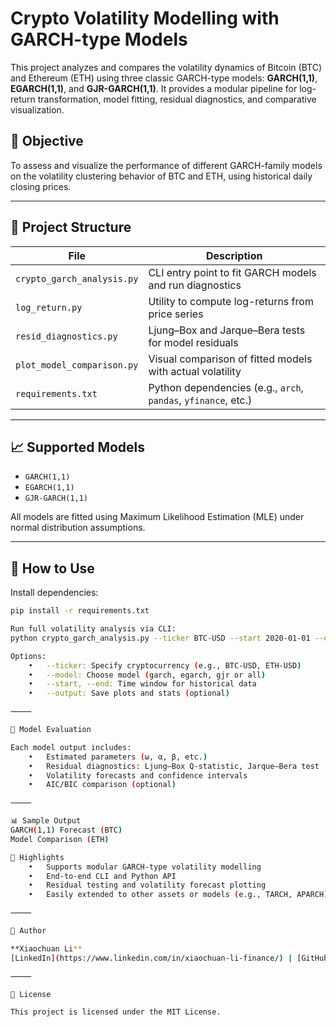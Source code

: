 # Crypto Volatility Modelling with GARCH-type Models

This project analyzes and compares the volatility dynamics of Bitcoin (BTC) and Ethereum (ETH) using three classic GARCH-type models: **GARCH(1,1)**, **EGARCH(1,1)**, and **GJR-GARCH(1,1)**. It provides a modular pipeline for log-return transformation, model fitting, residual diagnostics, and comparative visualization.

## 🧠 Objective

To assess and visualize the performance of different GARCH-family models on the volatility clustering behavior of BTC and ETH, using historical daily closing prices.

---

## 📂 Project Structure

| File | Description |
|------|-------------|
| `crypto_garch_analysis.py` | CLI entry point to fit GARCH models and run diagnostics |
| `log_return.py` | Utility to compute log-returns from price series |
| `resid_diagnostics.py` | Ljung–Box and Jarque–Bera tests for model residuals |
| `plot_model_comparison.py` | Visual comparison of fitted models with actual volatility |
| `requirements.txt` | Python dependencies (e.g., `arch`, `pandas`, `yfinance`, etc.) |

---

## 📈 Supported Models

- `GARCH(1,1)`
- `EGARCH(1,1)`
- `GJR-GARCH(1,1)`

All models are fitted using Maximum Likelihood Estimation (MLE) under normal distribution assumptions.

---

## 🚀 How to Use

Install dependencies:

```bash
pip install -r requirements.txt

Run full volatility analysis via CLI:
python crypto_garch_analysis.py --ticker BTC-USD --start 2020-01-01 --end 2024-01-01 --model all

Options:
	•	--ticker: Specify cryptocurrency (e.g., BTC-USD, ETH-USD)
	•	--model: Choose model (garch, egarch, gjr or all)
	•	--start, --end: Time window for historical data
	•	--output: Save plots and stats (optional)

⸻

🧪 Model Evaluation

Each model output includes:
	•	Estimated parameters (ω, α, β, etc.)
	•	Residual diagnostics: Ljung–Box Q-statistic, Jarque–Bera test
	•	Volatility forecasts and confidence intervals
	•	AIC/BIC comparison (optional)

⸻

📊 Sample Output
GARCH(1,1) Forecast (BTC)
Model Comparison (ETH)

📌 Highlights
	•	Supports modular GARCH-type volatility modelling
	•	End-to-end CLI and Python API
	•	Residual testing and volatility forecast plotting
	•	Easily extended to other assets or models (e.g., TARCH, APARCH)

⸻

🧠 Author

**Xiaochuan Li**
[LinkedIn](https://www.linkedin.com/in/xiaochuan-li-finance/) | [GitHub](https://github.com/xavierchuan)

⸻

📄 License

This project is licensed under the MIT License.
